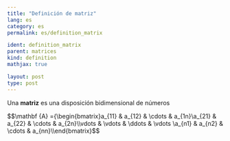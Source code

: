 ```yaml
---
title: "Definición de matriz"
lang: es
category: es
permalink: es/definition_matrix

ident: definition_matrix
parent: matrices
kind: definition
mathjax: true

layout: post
type: post
---
```


Una **matriz** es una disposición bidimensional de números

$$\mathbf {A} ={\begin{bmatrix}a_{11} & a_{12} & \cdots  & a_{1n}\\a_{21} & a_{22} & \cdots  & a_{2n}\\\vdots  & \vdots  & \ddots  & \vdots \\a_{n1} & a_{n2} & \cdots  & a_{nn}\\\end{bmatrix}$$